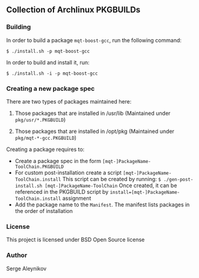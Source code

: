 ## Collection of Archlinux PKGBUILDs ##

### Building ###

In order to build a package ``mqt-boost-gcc``, run the following command:

```
$ ./install.sh -p mqt-boost-gcc
```

In order to build and install it, run:
```
$ ./install.sh -i -p mqt-boost-gcc
```

### Creating a new package spec ###

There are two types of packages maintained here:

1. Those packages that are installed in /usr/lib
   (Maintained under ``pkg/usr/*.PKGBUILD``)

2. Those packages that are installed in /opt/pkg
   (Maintained under ``pkg/mqt-*-gcc.PKGBUILD``)

Creating a package requires to:

* Create a package spec in the form ``[mqt-]PackageName-ToolChain.PKGBUILD``
* For custom post-installation create a script
  ``[mqt-]PackageName-ToolChain.install``
  This script can be created by running:
  ``$ ./gen-post-install.sh [mqt-]PackageName-ToolChain``
  Once created, it can be referenced in the PKGBUILD script by
  ``install=[mqt-]PackageName-ToolChain.install`` assignment
* Add the package name to the ``Manifest``. The manifest lists packages
   in the order of installation

### License ###

This project is licensed under BSD Open Source license

### Author ###

Serge Aleynikov


